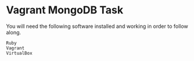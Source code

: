 # Vagrant MongoDB Task

You will need the following software installed and working in order to follow along.
```
Ruby
Vagrant
VirtualBox
```
